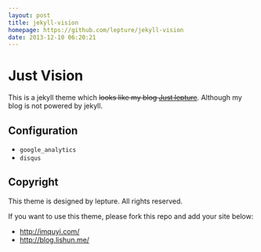 ```yaml
---
layout: post
title: jekyll-vision
homepage: https://github.com/lepture/jekyll-vision
date: 2013-12-10 06:20:21
---
```

# Just Vision

This is a jekyll theme which ~~looks like my blog [Just lepture][my blog]~~.
Although my blog is not powered by jekyll.

[my blog]: http://lepture.com/

## Configuration

- `google_analytics`
- `disqus`

## Copyright

This theme is designed by lepture. All rights reserved.

If you want to use this theme, please fork this repo and add your site below:

- http://imquyi.com/
- http://blog.lishun.me/


